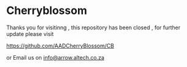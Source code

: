 # Cherryblossom

Thanks you for visitinng , this repository has been closed , for further update please visit 

https://github.com/AADCherryBlossom/CB

or 
Email us on info@arrow.altech.co.za

